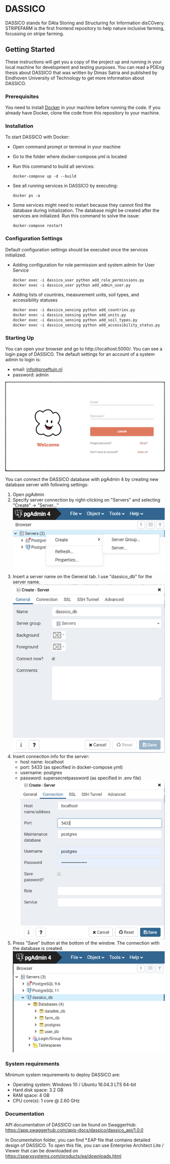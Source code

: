 # DASSICO

DASSICO stands for DAta Storing and Structuring for Information disCOvery. STRIPEFARM is the first frontend repository to help nature inclusive farming, focussing on stripe farming.

## Getting Started
These instructions will get you a copy of the project up and running in your local machine 
for development and testing purposes. You can read a PDEng thesis about DASSICO that was written by Dimas Satria
and published by Eindhoven University of Technology to get more information about DASSICO.

### Prerequisites
You need to install [Docker](https://docs.docker.com/install/) in your machine before running the code. If you already
have Docker, clone the code from this repository to your machine.

### Installation
To start DASSICO with Docker:
 * Open command prompt or terminal in your machine
 * Go to the folder where docker-compose.yml is located
 * Run this command to build all services:
    ```
    docker-compose up -d --build
    ```

 * See all running services in DASSICO by executing:
   ```
   docker ps -a
   ```
   
 * Some services might need to restart because they cannot find the database during initialization.
   The database might be created after the services are initialized. Run this command to solve the issue:
   ```
   docker-compose restart
   ``` 

### Configuration Settings
Default configuration settings should be executed once the services initialized.
 
 * Adding configuration for role permission and system admin for User Service
    ```
    docker exec -i dassico_user python add_role_permissions.py
    docker exec -i dassico_user python add_admin_user.py
    ``` 
   
 * Adding lists of countries, measurement units, soil types, and accessibility statuses
    ```
    docker exec -i dassico_sensing python add_countries.py
    docker exec -i dassico_sensing python add_units.py
    docker exec -i dassico_sensing python add_soil_types.py
    docker exec -i dassico_sensing python add_accessibility_status.py
    ``` 

### Starting Up
You can open your browser and go to http://localhost:5000/. You can see a login page of DASSICO.
The default settings for an account of a system admin to login is:
 * email: info@proeftuin.nl
 * password: admin

![Login](/Documentation/Images/login_page.PNG)

You can connect the DASSICO database with pgAdmin 4 by creating new database server with following settings: 
1. Open pgAdmin
2. Specify server connection by right-clicking on "Servers" and selecting "Create" -> "Server..."
![Create server](/Documentation/Images/pgAdmin_connectDb.PNG)
3. Insert a server name on the General tab. I use "dassico_db" for the server name.
![General Info](/Documentation/Images/pgAdmin_generalInfo.PNG)
4. Insert connection info for the server:
   * host name: localhost
   * port: 5433 (as specified in docker-compose.yml)
   * username: postgres
   * password: supersecretpassword (as specified in .env file)
   ![Connection Info](/Documentation/Images/pgAdmin_connectionInfo.PNG)
5. Press "Save" button at the bottom of the window. The connection with the database is created.
![Connection Info](/Documentation/Images/pgAdmin_connected.PNG) 

### System requirements
Minimum system requirements to deploy DASSICO are:
 * Operating system: Windows 10 / Ubuntu 16.04.3 LTS 64-bit
 * Hard disk space: 3.2 GB
 * RAM space: 4 GB
 * CPU core(s): 1 core @ 2.60 GHz
 
### Documentation
API documentation of DASSICO can be found on SwaggerHub: https://app.swaggerhub.com/apis-docs/dassico/dassico_api/1.0.0

In Documentation folder, you can find *.EAP file that contains detailed design of DASSICO.
To open this file, you can use Enterprise Architect Lite / Viewer that can be downloaded on
https://sparxsystems.com/products/ea/downloads.html
